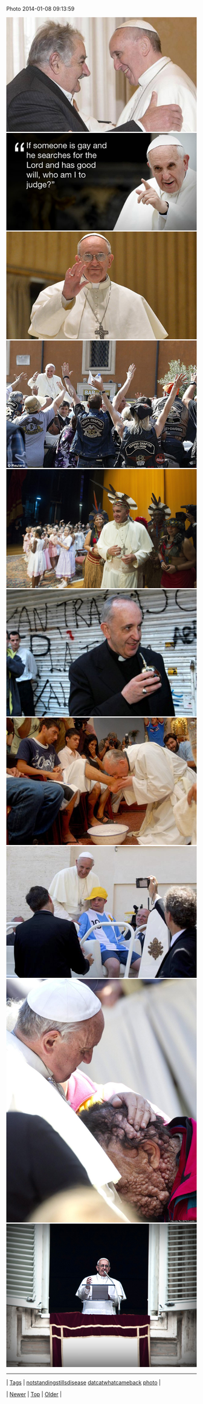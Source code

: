 <!--
title: Photo 2014-01-08 09
date: 2020-06-28T15:27:00.238Z
tags: notstandingstillsdisease, datcatwhatcameback, photo
-->


Photo 2014-01-08 09:13:59

![](72649344947-0.jpg)
![](72649344947-1.png)
![](72649344947-2.jpg)
![](72649344947-3.jpg)
![](72649344947-4.jpg)
![](72649344947-5.jpg)
![](72649344947-6.jpg)
![](72649344947-7.jpg)
![](72649344947-8.jpg)
![](72649344947-9.jpg)

<!--BOTTOM-POST-NAVIGATION-->
---

| [Tags](tags.md) | [notstandingstillsdisease](tag-notstandingstillsdisease.md) [datcatwhatcameback](tag-datcatwhatcameback.md) [photo](tag-photo.md) |

| [Newer](72642091910.md) | [Top](index.md) | [Older](72654298078.md) |